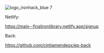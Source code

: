 ![logo_ironhack_blue 7](https://user-images.githubusercontent.com/23629340/40541063-a07a0a8a-601a-11e8-91b5-2f13e4e6b441.png)

Netlify:

https://main--finalironlibrary.netlify.app/signup

Back:

https://github.com/cintiamendesx/ep-back

